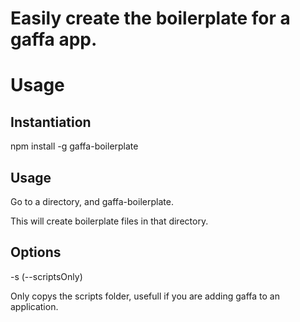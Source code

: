 # Easily create the boilerplate for a gaffa app. #

# Usage #

## Instantiation ##

  npm install -g gaffa-boilerplate

## Usage ##

Go to a directory, and gaffa-boilerplate.

This will create boilerplate files in that directory.

## Options ##

  -s (--scriptsOnly)

Only copys the scripts folder, usefull if you are adding gaffa to an application.
